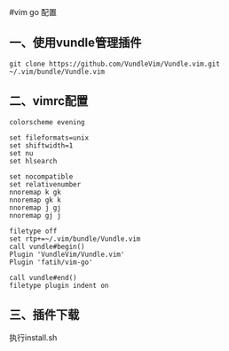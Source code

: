 #vim go 配置

## 一、使用vundle管理插件
```
git clone https://github.com/VundleVim/Vundle.vim.git ~/.vim/bundle/Vundle.vim
```

## 二、vimrc配置
```
colorscheme evening

set fileformats=unix
set shiftwidth=1
set nu
set hlsearch

set nocompatible
set relativenumber
nnoremap k gk
nnoremap gk k
nnoremap j gj
nnoremap gj j

filetype off
set rtp+=~/.vim/bundle/Vundle.vim
call vundle#begin()
Plugin 'VundleVim/Vundle.vim'
Plugin 'fatih/vim-go'

call vundle#end()
filetype plugin indent on
```
## 三、插件下载
执行install.sh
